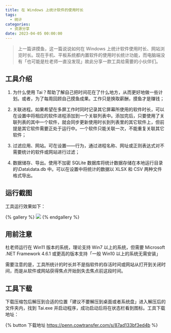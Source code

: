 ```yaml
---
title: 在 Windows 上统计软件的使用时长
tags:
  - 统计
categories:
  - 资源分享
date: 2023-04-05 00:00:00
---
```


> 上一篇讲摸鱼，这一篇说说如何在 Windows 上统计软件使用时长、网站浏览时长。现在手机、平板系统都内置软件的使用时长统计功能，而电脑端没有「也可能是杜老师一直没发现」故此分享一款工具给需要的小伙伴们。

<!-- more -->

## 工具介绍

1. 为什么使用 Tai？帮助了解自己把时间花在了什么地方，从而更好地做一些计划。或者，为了每周回顾自己摸鱼成果。工作只是换取薪酬，摸鱼才是赚钱；

2. 关联进程。如果希望在多屏工作时同时记录其它屏幕所使用的软件时长，可以在设置中将相应的软件进程添加到一个关联列表中。添加完后，只要使用了关联列表的其中一个软件，就会同步更新使用时长到列表里的其它软件上，但前提是其它软件需要正处于运行中。一个软件只能关联一次，不能重复关联其它软件；

3. 过滤应用、网站。可在设置——行为，通过进程名称、网址或正则表达式对不需要统计的软件或网站进行过滤；

4. 数据储存、导出。使用不加密 SQLite 数据库将统计数据存储在本地运行目录的\Data\data.db 中。可以在设置中将统计的数据以 XLSX 和 CSV 两种文件格式导出。

## 运行截图

工具运行效果如下：

{% gallery %}
![](https://cdn.dusays.com/2023/04/572-1.jpg)
{% endgallery %}

## 用前注意

杜老师运行在 Win11 版本的系统，理论支持 Win7 以上的系统，但需要 Microsoft .NET Framework 4.6.1 或更高的版本支持「一般 Win10 以上的系统无需安装」

需要注意的是，工具所统计的时长并不是指软件的存活时间或网站从打开到关闭时间，而是从软件或网站获得焦点开始到失去焦点前这段时间。

## 工具下载

下载压缩包后解压到合适的位置「建议不要解压到桌面或者系统盘」进入解压后的文件夹内，找到 Tai.exe 并启动程序，成功启动后将在状态栏看到图标。工具下载地址：

{% button 下载地址 https://penn.cowtransfer.com/s/87ad133bf3ed4b %}